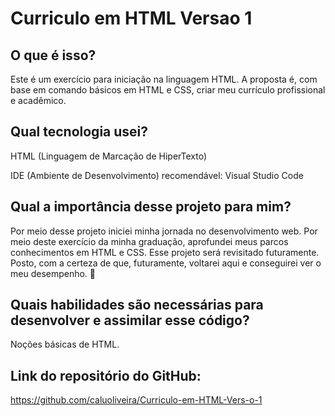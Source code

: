 # Curriculo em HTML Versao 1

## O que é isso?
Este é um exercício para iniciação na linguagem HTML. A proposta é, com base em comando básicos em HTML e CSS, criar meu currículo profissional e acadêmico.

## Qual tecnologia usei?
HTML (Linguagem de Marcação de HiperTexto)

IDE (Ambiente de Desenvolvimento) recomendável:
Visual Studio Code

## Qual a importância desse projeto para mim?
Por meio desse projeto iniciei minha jornada no desenvolvimento web. Por meio deste exercício da minha graduação, aprofundei meus parcos conhecimentos em HTML e CSS.
Esse projeto será revisitado futuramente. Posto, com a certeza de que, futuramente, voltarei aqui e conseguirei ver o meu desempenho. 🚀

## Quais habilidades são necessárias para desenvolver e assimilar esse código?
Noções básicas de HTML.

## Link do repositório do GitHub:
https://github.com/caluoliveira/Curriculo-em-HTML-Vers-o-1
